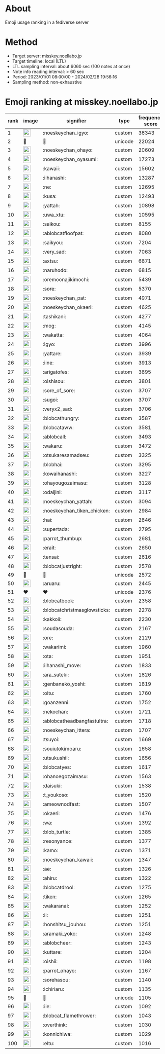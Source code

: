 # About
Emoji usage ranking in a fediverse server

# Method
- Target server: misskey.noellabo.jp
- Target timeline: local (LTL)
- LTL sampling interval: about 6060 sec (100 notes at once)
- Note info reading interval: > 60 sec
- Period: 2023/01/01 08:00:00 - 2024/02/28 19:56:16 
- Sampling method: non-exhaustive

# Emoji ranking at misskey.noellabo.jp

|rank|image|signifier|type|frequency score|
|----|----|----|----|----|
|1|<img height="24" src="https://misskey.noellabo.jp/emoji/noeskeychan_igyo.webp">|:noeskeychan_igyo:|custom|36343|
|2|🎉|🎉|unicode|22024|
|3|<img height="24" src="https://misskey.noellabo.jp/emoji/noeskeychan_ohayo.webp">|:noeskeychan_ohayo:|custom|20609|
|4|<img height="24" src="https://misskey.noellabo.jp/emoji/noeskeychan_oyasumi.webp">|:noeskeychan_oyasumi:|custom|17273|
|5|<img height="24" src="https://misskey.noellabo.jp/emoji/kawaii.webp">|:kawaii:|custom|15602|
|6|<img height="24" src="https://misskey.noellabo.jp/emoji/iihanashi.webp">|:iihanashi:|custom|13287|
|7|<img height="24" src="https://misskey.noellabo.jp/emoji/ne.webp">|:ne:|custom|12695|
|8|<img height="24" src="https://misskey.noellabo.jp/emoji/kusa.webp">|:kusa:|custom|12493|
|9|<img height="24" src="https://misskey.noellabo.jp/emoji/yattah.webp">|:yattah:|custom|10898|
|10|<img height="24" src="https://misskey.noellabo.jp/emoji/uwa_xtu.webp">|:uwa_xtu:|custom|10595|
|11|<img height="24" src="https://misskey.noellabo.jp/emoji/saikou.webp">|:saikou:|custom|8155|
|12|<img height="24" src="https://misskey.noellabo.jp/emoji/ablobcatfloofpat.webp">|:ablobcatfloofpat:|custom|8080|
|13|<img height="24" src="https://misskey.noellabo.jp/emoji/saikyou.webp">|:saikyou:|custom|7204|
|14|<img height="24" src="https://misskey.noellabo.jp/emoji/very_sad.webp">|:very_sad:|custom|7063|
|15|<img height="24" src="https://misskey.noellabo.jp/emoji/axtsu.webp">|:axtsu:|custom|6871|
|16|<img height="24" src="https://misskey.noellabo.jp/emoji/naruhodo.webp">|:naruhodo:|custom|6815|
|17|<img height="24" src="https://misskey.noellabo.jp/emoji/oremoonajikimochi.webp">|:oremoonajikimochi:|custom|5439|
|18|<img height="24" src="https://misskey.noellabo.jp/emoji/sore.webp">|:sore:|custom|5370|
|19|<img height="24" src="https://misskey.noellabo.jp/emoji/noeskeychan_pat.webp">|:noeskeychan_pat:|custom|4971|
|20|<img height="24" src="https://misskey.noellabo.jp/emoji/noeskeychan_okaeri.webp">|:noeskeychan_okaeri:|custom|4625|
|21|<img height="24" src="https://misskey.noellabo.jp/emoji/tashikani.webp">|:tashikani:|custom|4277|
|22|<img height="24" src="https://misskey.noellabo.jp/emoji/mog.webp">|:mog:|custom|4145|
|23|<img height="24" src="https://misskey.noellabo.jp/emoji/wakatta.webp">|:wakatta:|custom|4064|
|24|<img height="24" src="https://misskey.noellabo.jp/emoji/igyo.webp">|:igyo:|custom|3996|
|25|<img height="24" src="https://misskey.noellabo.jp/emoji/yattare.webp">|:yattare:|custom|3939|
|26|<img height="24" src="https://misskey.noellabo.jp/emoji/iine.webp">|:iine:|custom|3913|
|27|<img height="24" src="https://misskey.noellabo.jp/emoji/arigatofes.webp">|:arigatofes:|custom|3895|
|28|<img height="24" src="https://misskey.noellabo.jp/emoji/oishisou.webp">|:oishisou:|custom|3801|
|29|<img height="24" src="https://misskey.noellabo.jp/emoji/sore_of_sore.webp">|:sore_of_sore:|custom|3707|
|30|<img height="24" src="https://misskey.noellabo.jp/emoji/sugoi.webp">|:sugoi:|custom|3707|
|31|<img height="24" src="https://misskey.noellabo.jp/emoji/veryx2_sad.webp">|:veryx2_sad:|custom|3706|
|32|<img height="24" src="https://misskey.noellabo.jp/emoji/blobcathungry.webp">|:blobcathungry:|custom|3587|
|33|<img height="24" src="https://misskey.noellabo.jp/emoji/blobcataww.webp">|:blobcataww:|custom|3581|
|34|<img height="24" src="https://misskey.noellabo.jp/emoji/ablobcall.webp">|:ablobcall:|custom|3493|
|35|<img height="24" src="https://misskey.noellabo.jp/emoji/wakaru.webp">|:wakaru:|custom|3472|
|36|<img height="24" src="https://misskey.noellabo.jp/emoji/otsukaresamadseu.webp">|:otsukaresamadseu:|custom|3325|
|37|<img height="24" src="https://misskey.noellabo.jp/emoji/blobhai.webp">|:blobhai:|custom|3295|
|38|<img height="24" src="https://misskey.noellabo.jp/emoji/kowaihanashi.webp">|:kowaihanashi:|custom|3227|
|39|<img height="24" src="https://misskey.noellabo.jp/emoji/ohayougozaimasu.webp">|:ohayougozaimasu:|custom|3128|
|40|<img height="24" src="https://misskey.noellabo.jp/emoji/odaijini.webp">|:odaijini:|custom|3117|
|41|<img height="24" src="https://misskey.noellabo.jp/emoji/noeskeychan_yattah.webp">|:noeskeychan_yattah:|custom|3094|
|42|<img height="24" src="https://misskey.noellabo.jp/emoji/noeskeychan_tiken_chicken.webp">|:noeskeychan_tiken_chicken:|custom|2984|
|43|<img height="24" src="https://misskey.noellabo.jp/emoji/hai.webp">|:hai:|custom|2846|
|44|<img height="24" src="https://misskey.noellabo.jp/emoji/supertada.webp">|:supertada:|custom|2795|
|45|<img height="24" src="https://misskey.noellabo.jp/emoji/parrot_thumbup.webp">|:parrot_thumbup:|custom|2681|
|46|<img height="24" src="https://misskey.noellabo.jp/emoji/erait.webp">|:erait:|custom|2650|
|47|<img height="24" src="https://misskey.noellabo.jp/emoji/tensai.webp">|:tensai:|custom|2616|
|48|<img height="24" src="https://misskey.noellabo.jp/emoji/blobcatjustright.webp">|:blobcatjustright:|custom|2578|
|49|🍗|🍗|unicode|2572|
|50|<img height="24" src="https://misskey.noellabo.jp/emoji/aruaru.webp">|:aruaru:|custom|2445|
|51|❤|❤|unicode|2376|
|52|<img height="24" src="https://misskey.noellabo.jp/emoji/blobcatbook.webp">|:blobcatbook:|custom|2358|
|53|<img height="24" src="https://misskey.noellabo.jp/emoji/blobcatchristmasglowsticks.webp">|:blobcatchristmasglowsticks:|custom|2278|
|54|<img height="24" src="https://misskey.noellabo.jp/emoji/kakkoii.webp">|:kakkoii:|custom|2230|
|55|<img height="24" src="https://misskey.noellabo.jp/emoji/soudasouda.webp">|:soudasouda:|custom|2167|
|56|<img height="24" src="https://misskey.noellabo.jp/emoji/ore.webp">|:ore:|custom|2129|
|57|<img height="24" src="https://misskey.noellabo.jp/emoji/wakarimi.webp">|:wakarimi:|custom|1960|
|58|<img height="24" src="https://misskey.noellabo.jp/emoji/ota.webp">|:ota:|custom|1951|
|59|<img height="24" src="https://misskey.noellabo.jp/emoji/iihanashi_move.webp">|:iihanashi_move:|custom|1833|
|60|<img height="24" src="https://misskey.noellabo.jp/emoji/ara_suteki.webp">|:ara_suteki:|custom|1826|
|61|<img height="24" src="https://misskey.noellabo.jp/emoji/genbaneko_yoshi.webp">|:genbaneko_yoshi:|custom|1819|
|62|<img height="24" src="https://misskey.noellabo.jp/emoji/oltu.webp">|:oltu:|custom|1760|
|63|<img height="24" src="https://misskey.noellabo.jp/emoji/goanzenni.webp">|:goanzenni:|custom|1752|
|64|<img height="24" src="https://misskey.noellabo.jp/emoji/nekochan.webp">|:nekochan:|custom|1721|
|65|<img height="24" src="https://misskey.noellabo.jp/emoji/ablobcatheadbangfastultra.webp">|:ablobcatheadbangfastultra:|custom|1718|
|66|<img height="24" src="https://misskey.noellabo.jp/emoji/noeskeychan_ittera.webp">|:noeskeychan_ittera:|custom|1707|
|67|<img height="24" src="https://misskey.noellabo.jp/emoji/tsuyoi.webp">|:tsuyoi:|custom|1669|
|68|<img height="24" src="https://misskey.noellabo.jp/emoji/souiutokimoaru.webp">|:souiutokimoaru:|custom|1658|
|69|<img height="24" src="https://misskey.noellabo.jp/emoji/utsukushii.webp">|:utsukushii:|custom|1656|
|70|<img height="24" src="https://misskey.noellabo.jp/emoji/blobcatyes.webp">|:blobcatyes:|custom|1617|
|71|<img height="24" src="https://misskey.noellabo.jp/emoji/ohanoegozaimasu.webp">|:ohanoegozaimasu:|custom|1563|
|72|<img height="24" src="https://misskey.noellabo.jp/emoji/daisuki.webp">|:daisuki:|custom|1538|
|73|<img height="24" src="https://misskey.noellabo.jp/emoji/t_youkoso.webp">|:t_youkoso:|custom|1520|
|74|<img height="24" src="https://misskey.noellabo.jp/emoji/ameownodfast.webp">|:ameownodfast:|custom|1507|
|75|<img height="24" src="https://misskey.noellabo.jp/emoji/okaeri.webp">|:okaeri:|custom|1476|
|76|<img height="24" src="https://misskey.noellabo.jp/emoji/wa.webp">|:wa:|custom|1392|
|77|<img height="24" src="https://misskey.noellabo.jp/emoji/blob_turtle.webp">|:blob_turtle:|custom|1385|
|78|<img height="24" src="https://misskey.noellabo.jp/emoji/resonyance.webp">|:resonyance:|custom|1377|
|79|<img height="24" src="https://misskey.noellabo.jp/emoji/kamo.webp">|:kamo:|custom|1371|
|80|<img height="24" src="https://misskey.noellabo.jp/emoji/noeskeychan_kawaii.webp">|:noeskeychan_kawaii:|custom|1347|
|81|<img height="24" src="https://misskey.noellabo.jp/emoji/ae.webp">|:ae:|custom|1326|
|82|<img height="24" src="https://misskey.noellabo.jp/emoji/ahiru.webp">|:ahiru:|custom|1322|
|83|<img height="24" src="https://misskey.noellabo.jp/emoji/blobcatdrool.webp">|:blobcatdrool:|custom|1275|
|84|<img height="24" src="https://misskey.noellabo.jp/emoji/tiken.webp">|:tiken:|custom|1265|
|85|<img height="24" src="https://misskey.noellabo.jp/emoji/wakaranai.webp">|:wakaranai:|custom|1252|
|86|<img height="24" src="https://misskey.noellabo.jp/emoji/ii.webp">|:ii:|custom|1251|
|87|<img height="24" src="https://misskey.noellabo.jp/emoji/honshitsu_jouhou.webp">|:honshitsu_jouhou:|custom|1251|
|88|<img height="24" src="https://misskey.noellabo.jp/emoji/aramaki_yoko.webp">|:aramaki_yoko:|custom|1248|
|89|<img height="24" src="https://misskey.noellabo.jp/emoji/ablobcheer.webp">|:ablobcheer:|custom|1243|
|90|<img height="24" src="https://misskey.noellabo.jp/emoji/kuttare.webp">|:kuttare:|custom|1204|
|91|<img height="24" src="https://misskey.noellabo.jp/emoji/oishii.webp">|:oishii:|custom|1198|
|92|<img height="24" src="https://misskey.noellabo.jp/emoji/parrot_ohayo.webp">|:parrot_ohayo:|custom|1167|
|93|<img height="24" src="https://misskey.noellabo.jp/emoji/sorehasou.webp">|:sorehasou:|custom|1140|
|94|<img height="24" src="https://misskey.noellabo.jp/emoji/ichiriaru.webp">|:ichiriaru:|custom|1135|
|95|👀|👀|unicode|1105|
|96|<img height="24" src="https://misskey.noellabo.jp/emoji/iie.webp">|:iie:|custom|1092|
|97|<img height="24" src="https://misskey.noellabo.jp/emoji/blobcat_flamethrower.webp">|:blobcat_flamethrower:|custom|1043|
|98|<img height="24" src="https://misskey.noellabo.jp/emoji/overthink.webp">|:overthink:|custom|1030|
|99|<img height="24" src="https://misskey.noellabo.jp/emoji/konnichiwa.webp">|:konnichiwa:|custom|1029|
|100|<img height="24" src="https://misskey.noellabo.jp/emoji/eltu.webp">|:eltu:|custom|1016|
